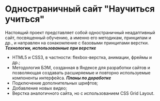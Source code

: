 # Одностраничный сайт "Научиться учиться"
Настоящий проект представляет собой одностраничный неадаптивный сайт, посвященный обучению, а именно его методикам, принципам и др., и направлен на ознакомление с базовыми принципами верстки.
***Технологии, использованные при верстке***
- HTML5 и CSS3, в частности: flexbox-верстка, анимации, фреймы и др.;
- Методология БЭМ, созданная в Яндексе для разработки сайтов и позволяющая создавать расширяемые и повторно используемые компоненты интерфейса.
***Планы по доработке***
- Подключение дополнительных шрифтов;
- Добавление новых видео;
- Верстка аналогичного сайта, но с использованием CSS Grid Layout.
